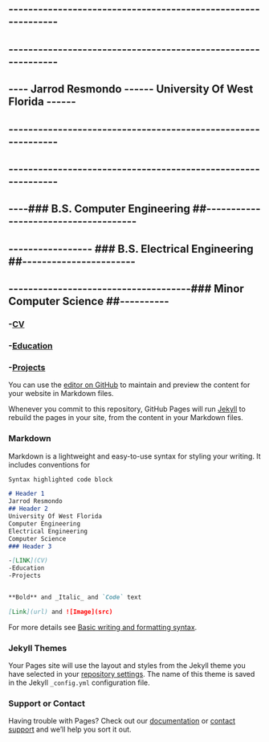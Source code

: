 ## -------------------------------------------------------------
## -------------------------------------------------------------
## ---- Jarrod Resmondo ------ University Of West Florida ------
## -------------------------------------------------------------
## -------------------------------------------------------------
## ----### B.S. Computer Engineering ##-------------------------------------
## ----------------- ### B.S. Electrical Engineering ##-----------------------
## -------------------------------------### Minor Computer Science ##----------

### -[CV]()

### -[Education]()

### -[Projects]()









You can use the [editor on GitHub](https://github.com/SPARKESYS/SPARKESYS.github.io/edit/main/README.md) to maintain and preview the content for your website in Markdown files.

Whenever you commit to this repository, GitHub Pages will run [Jekyll](https://jekyllrb.com/) to rebuild the pages in your site, from the content in your Markdown files.

### Markdown

Markdown is a lightweight and easy-to-use syntax for styling your writing. It includes conventions for

```markdown
Syntax highlighted code block

# Header 1
Jarrod Resmondo
## Header 2
University Of West Florida 
Computer Engineering 
Electrical Engineering
Computer Science
### Header 3

-[LINK](CV)
-Education
-Projects


**Bold** and _Italic_ and `Code` text

[Link](url) and ![Image](src)
```

For more details see [Basic writing and formatting syntax](https://docs.github.com/en/github/writing-on-github/getting-started-with-writing-and-formatting-on-github/basic-writing-and-formatting-syntax).

### Jekyll Themes

Your Pages site will use the layout and styles from the Jekyll theme you have selected in your [repository settings](https://github.com/SPARKESYS/SPARKESYS.github.io/settings/pages). The name of this theme is saved in the Jekyll `_config.yml` configuration file.

### Support or Contact

Having trouble with Pages? Check out our [documentation](https://docs.github.com/categories/github-pages-basics/) or [contact support](https://support.github.com/contact) and we’ll help you sort it out.
